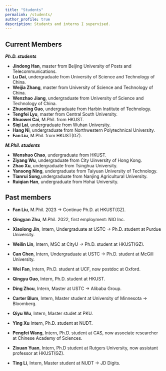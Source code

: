 ```yaml
---
title: "Students"
permalink: /students/
author_profile: true
description: Students and interns I supervised.
---
```


Current Members
---
***Ph.D. students***
* **Jindong Han**, master from Beijing University of Posts and Telecommunications.
* **Lu Dai**, undergraduate from University of Science and Technology of China.
* **Weijia Zhang**, master from University of Science and Technology of China.
* **Wenzhao Jiang**, undergraduate from University of Science and Technology of China.
* **Zhuoning Guo**, undergraduate from Harbin Institute of Technology.
* **Tengfei Lyu**, master from Central South University.
* **Shuowei Cai**, M.Phil. from HKUST.
* **Siqi Lai**, undergraduate from Wuhan University.
* **Hang Ni**, undergraduate from Northwestern Polytechnical University.
* **Fan Liu**, M.Phil. from HKUST(GZ).

***M.Phil. students***
* **Wenshuo Chao**, undergraduate from HKUST.
* **Ziyang Wu**, undergraduate from City Uinversity of Hong Kong.
* **Zhao Xu**, undergraduate from Tsinghua University.
* **Yansong Ning**, undergraduate from Taiyuan University of Technology.
* **Tianrui Song**,undergraduate from Nanjing Agricultural University.
* **Ruiqian Han**, undergraduate from Hohai University.

Past members
---
* **Fan Liu**, M.Phil. 2023 -> Continue Ph.D. at HKUST(GZ).
* **Qingyan Zhu**, M.Phil. 2022, first employment: NIO Inc. 

* **Xiaolong Jin**, Intern, Undergraduate at USTC -> Ph.D. student at Purdue University.
* **Weilin Lin**, Intern, MSC at CityU -> Ph.D. student at HKUST(GZ).

* **Can Chen**, Intern, Undergraduate at USTC -> Ph.D. student at McGill University.
* **Wei Fan**, Intern, Ph.D. student at UCF, now postdoc at Oxford.
* **Qingyu Guo**, Intern, Ph.D. student at HKUST.
* **Ding Zhou**, Intern, Master at USTC -> Alibaba Group.
* **Carter Blum**, Intern, Master student at University of Minnesota -> Bloomberg.
* **Qiyu Wu**, Intern, Master studet at PKU. 
* **Ying Xu** Intern, Ph.D. student at NUDT.
* **Pengfei Wang**, Intern, Ph.D. student at CAS, now associate researcher at Chinese Academy of Sciences.
* **Zixuan Yuan**, Intern, Ph.D student at Rutgers University, now assistant professor at HKUST(GZ).
* **Ting Li**, Intern, Master student at NUDT -> JD Digits.

